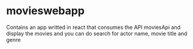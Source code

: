 # movieswebapp
Contains an app writted in react that consumes the API moviesApi and display the movies and you can do search for actor name, movie title and genre
